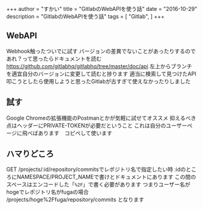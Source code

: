 +++
author = "すかい"
title = "GitlabのWebAPIを使う話"
date = "2016-10-29"
description = "GitlabのWebAPIを使う話"
tags = [
    "Gitlab",
]
+++

## WebAPI

Webhook触ったついでに試す
バージョンの差異でないことがあったりするのであれ？って思ったらドキュメントを読む
https://github.com/gitlabhq/gitlabhq/tree/master/doc/api
左上からブランチを適宜自分のバージョンに変更して読むと捗ります
適当に検索して見つけたAPI叩こうとしたら使用しようと思ったGitlabが古すぎて使えなかったりしました

## 試す

Google Chromeの拡張機能のPostmanとかが気軽に試せてオススメ
抑えるべき点はヘッダーにPRIVATE-TOKENが必要だということ
これは自分のユーザーページに飛べばあります　コピペして使います

## ハマりどころ

GET /projects/:id/repository/commitsでレポジトリ名で指定したい時
:idのところにNAMESPACE/PROJECT_NAMEで書けとドキュメントにあります
この間のスペースはエンコードした「`%2F`」で書く必要があります
つまりユーザー名がhogeでレポジトリ名がfugaの場合
/projects/hoge%2Ffuga/repository/commits
となります
